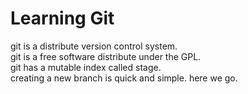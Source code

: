 # Learning Git
git is a distribute version control system.  
git is a free software distribute under the GPL.  
git has a mutable index called stage.  
creating a new branch is quick and simple. 
here we go.  
